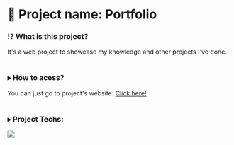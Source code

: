 # 📁 Project name: Portfolio

### ⁉ What is this project?
It's a web project to showcase my knowledge and other projects I've done.
<br>
<br>
### ▸ How to acess?
You can just go to project's website: <a href="https://portfolio-matteoludovino.vercel.app/">Click here!</a>
<br>
<br>
### ▸ Project Techs:
<a href="https://skillicons.dev">
  <img src="https://skillicons.dev/icons?i=js,html,css" />
</a>
